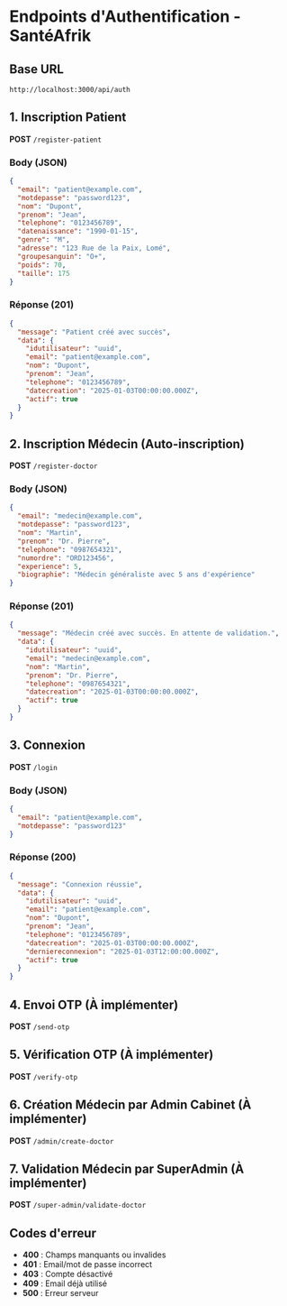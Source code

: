 # Endpoints d'Authentification - SantéAfrik

## Base URL
```
http://localhost:3000/api/auth
```

## 1. Inscription Patient
**POST** `/register-patient`

### Body (JSON)
```json
{
  "email": "patient@example.com",
  "motdepasse": "password123",
  "nom": "Dupont",
  "prenom": "Jean",
  "telephone": "0123456789",
  "datenaissance": "1990-01-15",
  "genre": "M",
  "adresse": "123 Rue de la Paix, Lomé",
  "groupesanguin": "O+",
  "poids": 70,
  "taille": 175
}
```

### Réponse (201)
```json
{
  "message": "Patient créé avec succès",
  "data": {
    "idutilisateur": "uuid",
    "email": "patient@example.com",
    "nom": "Dupont",
    "prenom": "Jean",
    "telephone": "0123456789",
    "datecreation": "2025-01-03T00:00:00.000Z",
    "actif": true
  }
}
```

## 2. Inscription Médecin (Auto-inscription)
**POST** `/register-doctor`

### Body (JSON)
```json
{
  "email": "medecin@example.com",
  "motdepasse": "password123",
  "nom": "Martin",
  "prenom": "Dr. Pierre",
  "telephone": "0987654321",
  "numordre": "ORD123456",
  "experience": 5,
  "biographie": "Médecin généraliste avec 5 ans d'expérience"
}
```

### Réponse (201)
```json
{
  "message": "Médecin créé avec succès. En attente de validation.",
  "data": {
    "idutilisateur": "uuid",
    "email": "medecin@example.com",
    "nom": "Martin",
    "prenom": "Dr. Pierre",
    "telephone": "0987654321",
    "datecreation": "2025-01-03T00:00:00.000Z",
    "actif": true
  }
}
```

## 3. Connexion
**POST** `/login`

### Body (JSON)
```json
{
  "email": "patient@example.com",
  "motdepasse": "password123"
}
```

### Réponse (200)
```json
{
  "message": "Connexion réussie",
  "data": {
    "idutilisateur": "uuid",
    "email": "patient@example.com",
    "nom": "Dupont",
    "prenom": "Jean",
    "telephone": "0123456789",
    "datecreation": "2025-01-03T00:00:00.000Z",
    "derniereconnexion": "2025-01-03T12:00:00.000Z",
    "actif": true
  }
}
```

## 4. Envoi OTP (À implémenter)
**POST** `/send-otp`

## 5. Vérification OTP (À implémenter)
**POST** `/verify-otp`

## 6. Création Médecin par Admin Cabinet (À implémenter)
**POST** `/admin/create-doctor`

## 7. Validation Médecin par SuperAdmin (À implémenter)
**POST** `/super-admin/validate-doctor`

## Codes d'erreur
- **400** : Champs manquants ou invalides
- **401** : Email/mot de passe incorrect
- **403** : Compte désactivé
- **409** : Email déjà utilisé
- **500** : Erreur serveur
